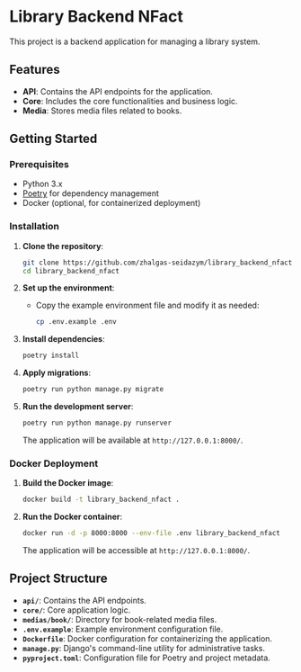 # Library Backend NFact

This project is a backend application for managing a library system.

## Features

- **API**: Contains the API endpoints for the application.
- **Core**: Includes the core functionalities and business logic.
- **Media**: Stores media files related to books.

## Getting Started

### Prerequisites

- Python 3.x
- [Poetry](https://python-poetry.org/) for dependency management
- Docker (optional, for containerized deployment)

### Installation

1. **Clone the repository**:

   ```bash
   git clone https://github.com/zhalgas-seidazym/library_backend_nfact.git
   cd library_backend_nfact
   ```

2. **Set up the environment**:

   - Copy the example environment file and modify it as needed:

     ```bash
     cp .env.example .env
     ```

3. **Install dependencies**:

   ```bash
   poetry install
   ```

4. **Apply migrations**:

   ```bash
   poetry run python manage.py migrate
   ```

5. **Run the development server**:

   ```bash
   poetry run python manage.py runserver
   ```

   The application will be available at `http://127.0.0.1:8000/`.

### Docker Deployment

1. **Build the Docker image**:

   ```bash
   docker build -t library_backend_nfact .
   ```

2. **Run the Docker container**:

   ```bash
   docker run -d -p 8000:8000 --env-file .env library_backend_nfact
   ```

   The application will be accessible at `http://127.0.0.1:8000/`.

## Project Structure

- **`api/`**: Contains the API endpoints.
- **`core/`**: Core application logic.
- **`medias/book/`**: Directory for book-related media files.
- **`.env.example`**: Example environment configuration file.
- **`Dockerfile`**: Docker configuration for containerizing the application.
- **`manage.py`**: Django's command-line utility for administrative tasks.
- **`pyproject.toml`**: Configuration file for Poetry and project metadata.

